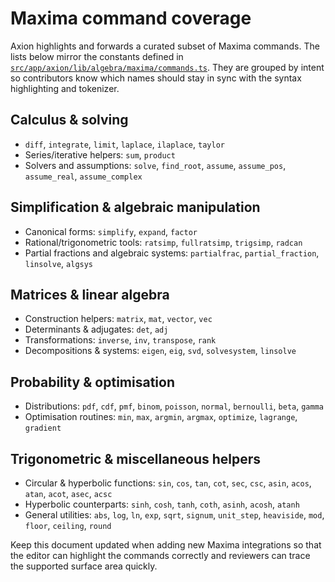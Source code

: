 # Maxima command coverage

Axion highlights and forwards a curated subset of Maxima commands. The lists below mirror the
constants defined in [`src/app/axion/lib/algebra/maxima/commands.ts`](../src/app/axion/lib/algebra/maxima/commands.ts).
They are grouped by intent so contributors know which names should stay in sync with the syntax
highlighting and tokenizer.

## Calculus & solving

- `diff`, `integrate`, `limit`, `laplace`, `ilaplace`, `taylor`
- Series/iterative helpers: `sum`, `product`
- Solvers and assumptions: `solve`, `find_root`, `assume`, `assume_pos`, `assume_real`, `assume_complex`

## Simplification & algebraic manipulation

- Canonical forms: `simplify`, `expand`, `factor`
- Rational/trigonometric tools: `ratsimp`, `fullratsimp`, `trigsimp`, `radcan`
- Partial fractions and algebraic systems: `partialfrac`, `partial_fraction`, `linsolve`, `algsys`

## Matrices & linear algebra

- Construction helpers: `matrix`, `mat`, `vector`, `vec`
- Determinants & adjugates: `det`, `adj`
- Transformations: `inverse`, `inv`, `transpose`, `rank`
- Decompositions & systems: `eigen`, `eig`, `svd`, `solvesystem`, `linsolve`

## Probability & optimisation

- Distributions: `pdf`, `cdf`, `pmf`, `binom`, `poisson`, `normal`, `bernoulli`, `beta`, `gamma`
- Optimisation routines: `min`, `max`, `argmin`, `argmax`, `optimize`, `lagrange`, `gradient`

## Trigonometric & miscellaneous helpers

- Circular & hyperbolic functions: `sin`, `cos`, `tan`, `cot`, `sec`, `csc`, `asin`, `acos`, `atan`, `acot`, `asec`, `acsc`
- Hyperbolic counterparts: `sinh`, `cosh`, `tanh`, `coth`, `asinh`, `acosh`, `atanh`
- General utilities: `abs`, `log`, `ln`, `exp`, `sqrt`, `signum`, `unit_step`, `heaviside`, `mod`, `floor`, `ceiling`, `round`

Keep this document updated when adding new Maxima integrations so that the editor can highlight the
commands correctly and reviewers can trace the supported surface area quickly.
